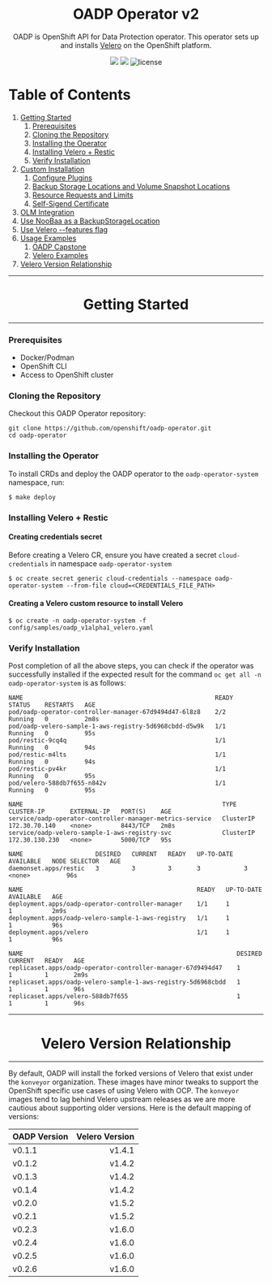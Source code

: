 <h1 align="center"> OADP Operator v2 </h1>

<p align="center">  OADP is OpenShift API for Data Protection operator. This operator sets up and 
installs <a href="https://velero.io/">Velero</a> on the OpenShift platform. </p>

<p align="center"><img src="https://img.shields.io/badge/Verison-2.0-yellow"/>
<img src="https://img.shields.io/github/go-mod/go-version/openshift/oadp-operator"/>
<img src="https://img.shields.io/badge/license-Apache_0.2-red" alt="license" />
</p>

# Table of Contents

1. [Getting Started](#get-started)
    1. [Prerequisites](#prerequisites)
    2. [Cloning the Repository](#clone-repo)
    3. [Installing the Operator](#operator-install)
    4. [Installing Velero + Restic](#velero-restic-install)
    5. [Verify Installation](#verify-install)
2. [Custom Installation]()
    1. [Configure Plugins](#docs/plugins.md)
    2. [Backup Storage Locations and Volume Snapshot Locations](docs/bsl_and_vsl.md)
    3. [Resource Requests and Limits](docs/resource_req_limits.md)
    4. [Self-Sigend Certificate](docs/self_signed_certs.md)
3. [OLM Integration](docs/olm.md)
4. [Use NooBaa as a BackupStorageLocation](docs/noobaa/install_oadp_noobaa.md) 
5. [Use Velero --features flag](docs/features_flag.md)
6. [Usage Examples]()
    1. [OADP Capstone](https://github.com/konveyor/oadp-capstone)
    2. [Velero Examples](https://github.com/konveyor/velero-examples)
7. [Velero Version Relationship](#version)


<hr style="height:1px;border:none;color:#333;">

<h1 align="center">Getting Started<a id="get-started"></a></h1>

<hr style="height:1px;border:none;color:#333;">

### Prerequisites <a id="prerequisites"></a> 

- Docker/Podman  
- OpenShift CLI  
- Access to OpenShift cluster  

### Cloning the Repository <a id="clone-repo"></a>

Checkout this OADP Operator repository:

```
git clone https://github.com/openshift/oadp-operator.git
cd oadp-operator
```

### Installing the Operator <a id="operator-install"></a>

To install CRDs and deploy the OADP operator to the `oadp-operator-system`
 namespace, run:
```
$ make deploy
```

### Installing Velero + Restic <a id="velero-restic-install"></a>

#### Creating credentials secret
Before creating a Velero CR, ensure you have created a secret
 `cloud-credentials` in namespace `oadp-operator-system`

 ```
$ oc create secret generic cloud-credentials --namespace oadp-operator-system --from-file cloud=<CREDENTIALS_FILE_PATH>
```

#### Creating a Velero custom resource to install Velero
```
$ oc create -n oadp-operator-system -f config/samples/oadp_v1alpha1_velero.yaml
```

### Verify Installation <a id="verify-install"></a>

Post completion of all the above steps, you can check if the 
operator was successfully installed if the expected result for the command 
`oc get all -n oadp-operator-system` is as follows:
```
NAME                                                     READY   STATUS    RESTARTS   AGE
pod/oadp-operator-controller-manager-67d9494d47-6l8z8    2/2     Running   0          2m8s
pod/oadp-velero-sample-1-aws-registry-5d6968cbdd-d5w9k   1/1     Running   0          95s
pod/restic-9cq4q                                         1/1     Running   0          94s
pod/restic-m4lts                                         1/1     Running   0          94s
pod/restic-pv4kr                                         1/1     Running   0          95s
pod/velero-588db7f655-n842v                              1/1     Running   0          95s

NAME                                                       TYPE        CLUSTER-IP       EXTERNAL-IP   PORT(S)    AGE
service/oadp-operator-controller-manager-metrics-service   ClusterIP   172.30.70.140    <none>        8443/TCP   2m8s
service/oadp-velero-sample-1-aws-registry-svc              ClusterIP   172.30.130.230   <none>        5000/TCP   95s

NAME                    DESIRED   CURRENT   READY   UP-TO-DATE   AVAILABLE   NODE SELECTOR   AGE
daemonset.apps/restic   3         3         3       3            3           <none>          96s

NAME                                                READY   UP-TO-DATE   AVAILABLE   AGE
deployment.apps/oadp-operator-controller-manager    1/1     1            1           2m9s
deployment.apps/oadp-velero-sample-1-aws-registry   1/1     1            1           96s
deployment.apps/velero                              1/1     1            1           96s

NAME                                                           DESIRED   CURRENT   READY   AGE
replicaset.apps/oadp-operator-controller-manager-67d9494d47    1         1         1       2m9s
replicaset.apps/oadp-velero-sample-1-aws-registry-5d6968cbdd   1         1         1       96s
replicaset.apps/velero-588db7f655                              1         1         1       96s
```


<hr style="height:1px;border:none;color:#333;">

<h1 align="center">Velero Version Relationship<a id="version"></a></h1>

<hr style="height:1px;border:none;color:#333;">

By default, OADP will install the forked versions of Velero that exist under the `konveyor` organization. These images have minor tweaks to support the OpenShift specific use cases of using Velero with OCP. The `konveyor` images tend to lag behind Velero upstream releases as we are more cautious about supporting older versions. Here is the default mapping of versions:

| OADP Version   | Velero Version |
| :------------- |   -----------: |
|  v0.1.1        | v1.4.1         |
|  v0.1.2        | v1.4.2         |
|  v0.1.3        | v1.4.2         |
|  v0.1.4        | v1.4.2         |
|  v0.2.0        | v1.5.2         |
|  v0.2.1        | v1.5.2         |
|  v0.2.3        | v1.6.0         |
|  v0.2.4        | v1.6.0         |
|  v0.2.5        | v1.6.0         |
|  v0.2.6        | v1.6.0         |

